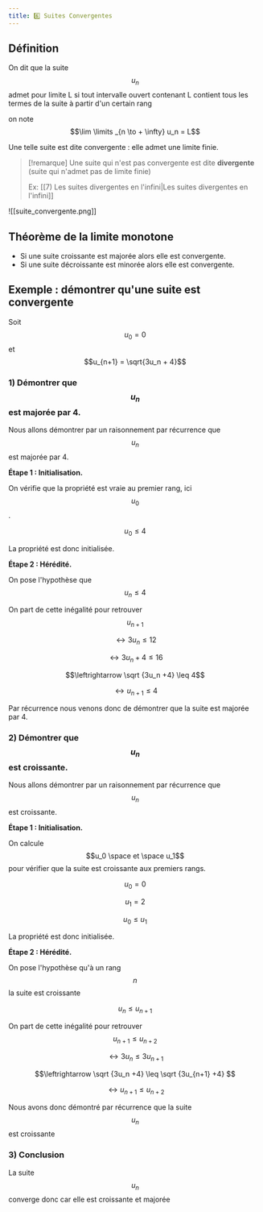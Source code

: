 ```yaml
---
title: 6️⃣ Suites Convergentes
---
```


## Définition

On dit que la suite $$u_n$$ admet pour limite L si tout intervalle ouvert contenant L contient tous les termes de la suite à partir d'un certain rang

on note $$\lim \limits _{n \to + \infty} u_n = L$$

Une telle suite est dite convergente : elle admet une limite finie.

>[!remarque]
>Une suite qui n'est pas convergente est dite **divergente** (suite qui n'admet pas de limite finie)
>
>  Ex: [[7) Les suites divergentes en l'infini|Les suites divergentes en l'infini]]


![[suite_convergente.png]]

## Théorème de la limite monotone

- Si une suite croissante est majorée alors elle est convergente.
- Si une suite décroissante est minorée alors elle est convergente.

## Exemple : démontrer qu'une suite est convergente

Soit $$u_0 = 0$$ et $$u_{n+1} = \sqrt{3u_n + 4}$$
### **1) Démontrer que** $$u_n$$est majorée par 4.

Nous allons démontrer par un raisonnement par récurrence que $$u_n$$est majorée par 4.

**Étape 1 : Initialisation.** 

On vérifie que la propriété est vraie au premier rang, ici $$u_0$$.

$$u_0 \leq 4$$

La propriété est donc initialisée.

**Étape 2 : Hérédité.** 

On pose l'hypothèse que $$u_n \leq 4 $$

On part de cette inégalité pour retrouver $$u_{n+1}$$

$$\leftrightarrow 3u_n \leq 12 $$

$$\leftrightarrow 3u_n +4 \leq 16 $$

$$\leftrightarrow \sqrt {3u_n +4} \leq 4$$

$$ \leftrightarrow u_{n+1} \leq 4$$


Par récurrence nous venons donc de démontrer que la suite est majorée par 4.

### 2) Démontrer que $$u_n$$ est croissante.

Nous allons démontrer par un raisonnement par récurrence que $$u_n$$ est croissante.

**Étape 1 : Initialisation.**

On calcule $$u_0 \space et \space u_1$$ pour vérifier que la suite est croissante aux premiers rangs.

$$u_0 = 0$$


$$u_1 = 2$$


$$u_0 \leq u_1$$


La propriété est donc initialisée.

**Étape 2 : Hérédité.**

On pose l'hypothèse qu'à un rang  $$n$$ la suite est croissante 

$$u_n \leq u_{n+1}$$

On part de cette inégalité pour retrouver  $$u_{n+1} \leq u_{n+2}$$


$$\leftrightarrow 3u_n \leq 3u_{n+1}$$


$$\leftrightarrow \sqrt {3u_n +4} \leq \sqrt {3u_{n+1} +4} $$

$$ \leftrightarrow u_{n+1} \leq u_{n+2}$$

Nous avons donc démontré par récurrence que la suite $$u_n$$ est croissante

### 3) Conclusion
La suite $$u_n$$ converge donc car elle est croissante et majorée
